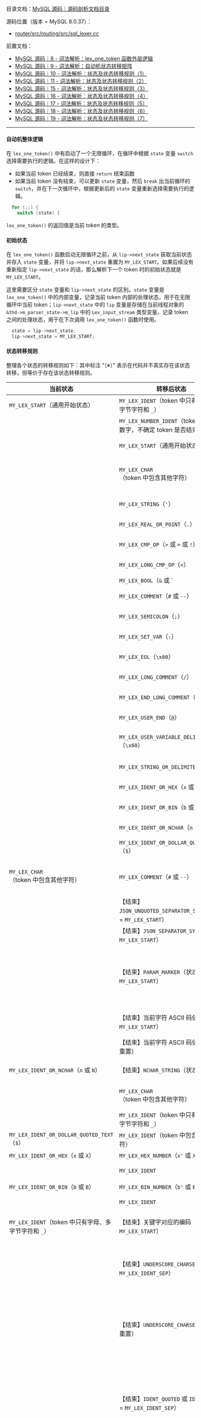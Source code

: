 目录文档：[MySQL 源码｜源码剖析文档目录](https://zhuanlan.zhihu.com/p/714761054)

源码位置（版本 = MySQL 8.0.37）：

- [router/src/routing/src/sql_lexer.cc](https://github.com/mysql/mysql-server/blob/trunk/router/src/routing/src/sql_lexer.cc)

前置文档：

- [MySQL 源码｜8 - 词法解析：lex_one_token 函数外层逻辑](https://zhuanlan.zhihu.com/p/714756661)
- [MySQL 源码｜9 - 词法解析：自动机状态转移矩阵](https://zhuanlan.zhihu.com/p/714757250)
- [MySQL 源码｜10 - 词法解析：状态及状态转移规则（1）](https://zhuanlan.zhihu.com/p/714757384)
- [MySQL 源码｜11 - 词法解析：状态及状态转移规则（2）](https://zhuanlan.zhihu.com/p/714758126)
- [MySQL 源码｜15 - 词法解析：状态及状态转移规则（3）](https://zhuanlan.zhihu.com/p/714759195)
- [MySQL 源码｜16 - 词法解析：状态及状态转移规则（4）](https://zhuanlan.zhihu.com/p/714759527)
- [MySQL 源码｜17 - 词法解析：状态及状态转移规则（5）](https://zhuanlan.zhihu.com/p/714759836)
- [MySQL 源码｜18 - 词法解析：状态及状态转移规则（6）](https://zhuanlan.zhihu.com/p/714759996)
- [MySQL 源码｜19 - 词法解析：状态及状态转移规则（7）](https://zhuanlan.zhihu.com/p/714760147)

---

#### 自动机整体逻辑

在 `lex_one_token()` 中有启动了一个无限循环，在循环中根据 `state` 变量 `switch` 选择需要执行的逻辑。在这样的设计下：

- 如果当前 token 已经结束，则直接 `return` 结束函数
- 如果当前 token 没有结束，可以更新 `state` 变量，然后 `break` 出当前循环的 `switch`，并在下一次循环中，根据更新后的 `state` 变量重新选择需要执行的逻辑。

```C++
  for (;;) {
    switch (state) {
```

`lex_one_token()` 的返回值是当前 token 的类型。

#### 初始状态

在 `lex_one_token()` 函数启动无限循环之前，从 `lip->next_state` 获取当前状态并存入 `state` 变量，并将 `lip->next_state` 重置为 `MY_LEX_START`。如果后续没有重新指定 `lip->next_state` 的话，那么解析下一个 token 时的初始状态就是 `MY_LEX_START`。

这里需要区分 `state` 变量和 `lip->next_state` 的区别。`state` 变量是 `lex_one_token()` 中的内部变量，记录当前 token 内部的处理状态，用于在无限循环中当前 token；`lip->next_state` 中的 `lip` 变量是存储在当前线程对象的 `&thd->m_parser_state->m_lip` 中的 `Lex_input_stream` 类型变量，记录 token 之间的处理状态，用于在下次调用 `lex_one_token()` 函数时使用。

```C++
  state = lip->next_state;
  lip->next_state = MY_LEX_START;
```

#### 状态转移规则

整理各个状态的转移规则如下：其中标注 “（※）” 表示在代码并不真实存在该状态转移，但等价于存在该状态转移规则。

| 当前状态                                                     | 转移后状态                                                   | 指针状态                                                     | 转移条件                                                     |
| ------------------------------------------------------------ | ------------------------------------------------------------ | ------------------------------------------------------------ | ------------------------------------------------------------ |
| `MY_LEX_START`（通用开始状态）                               | `MY_LEX_IDENT`（token 中只有字母、多字节字符和 `_`）         | 向后移动 1 个字节                                            | 当前字符为字母、多字节字符或 `_`                             |
|                                                              | `MY_LEX_NUMBER_IDENT`（token 中只有数字，不确定 token 是否结束） | 向后移动 1 个字节                                            | 当前字符为数字                                               |
|                                                              | `MY_LEX_START`（通用开始状态）                               | 向后移动 1 个字节                                            | 当前字符为空格或换行符（※）                                  |
|                                                              | `MY_LEX_CHAR`（token 中包含其他字符）                        | 向后移动 1 个字节                                            | 当前字符为字母、数字、`_`、空格和其他特殊处理字符以外的其他字符 |
|                                                              | `MY_LEX_STRING`（`'`）                                       | 向后移动 1 个字节                                            | 当前字符为 `'`                                               |
|                                                              | `MY_LEX_REAL_OR_POINT`（`.`）                                | 向后移动 1 个字节                                            | 当前字符为 `.`                                               |
|                                                              | `MY_LEX_CMP_OP`（`>` 或 `=` 或 `!`）                         | 向后移动 1 个字节                                            | 当前字符为 `>` 或 `=` 或 `!`                                 |
|                                                              | `MY_LEX_LONG_CMP_OP`（`<`）                                  | 向后移动 1 个字节                                            | 当前字符为 `<`                                               |
|                                                              | `MY_LEX_BOOL`（`&` 或 `|`）                                  | 向后移动 1 个字节                                            | 当前字符为 `&` 或 `|`                                        |
|                                                              | `MY_LEX_COMMENT`（`#` 或 `--`）                              | 向后移动 1 个字节                                            | 当前字符为 `#`                                               |
|                                                              | `MY_LEX_SEMICOLON`（`;`）                                    | 向后移动 1 个字节                                            | 当前字符为 `;`                                               |
|                                                              | `MY_LEX_SET_VAR`（`:`）                                      | 向后移动 1 个字节                                            | 当前字符为 `:`                                               |
|                                                              | `MY_LEX_EOL`（`\x00`）                                       | 向后移动 1 个字节                                            | 当前字符为 `\x00`（空字符）                                  |
|                                                              | `MY_LEX_LONG_COMMENT`（`/`）                                 | 向后移动 1 个字节                                            | 当前字符为 `/`                                               |
|                                                              | `MY_LEX_END_LONG_COMMENT`（`*`）                             | 向后移动 1 个字节                                            | 当前字符为 `*`                                               |
|                                                              | `MY_LEX_USER_END`（`@`）                                     | 向后移动 1 个字节                                            | 当前字符为 `@`                                               |
|                                                              | `MY_LEX_USER_VARIABLE_DELIMITER`（`\x60`）                   | 向后移动 1 个字节                                            | 当前字符为 `\x60`（标识符引号、开单引号）                    |
|                                                              | `MY_LEX_STRING_OR_DELIMITER`（`"`）                          | 向后移动 1 个字节                                            | 当前字符为 `"`                                               |
|                                                              | `MY_LEX_IDENT_OR_HEX`（`x` 或 `X`）                          | 向后移动 1 个字节                                            | 当前字符为 `x` 或 `X`                                        |
|                                                              | `MY_LEX_IDENT_OR_BIN`（`b` 或 `B`）                          | 向后移动 1 个字节                                            | 当前字符为 `b` 或 `B`                                        |
|                                                              | `MY_LEX_IDENT_OR_NCHAR`（`n` 或 `N`）                        | 向后移动 1 个字节                                            | 当前字符为 `n` 或 `N`                                        |
|                                                              | `MY_LEX_IDENT_OR_DOLLAR_QUOTED_TEXT`（`$`）                  | 向后移动 1 个字节                                            | 当前字符为 `$`                                               |
| `MY_LEX_CHAR`（token 中包含其他字符）                        | `MY_LEX_COMMENT`（`#` 或 `--`）                              | 不移动指针（即当前字符为第 1 个 `-`）                        | 当前字符为 `--`，且下一个字符是控制字符或空字符              |
|                                                              | 【结束】`JSON_UNQUOTED_SEPARATOR_SYM`（状态 = `MY_LEX_START`） | 向后移动 2 个字节                                            | 当前字符为 `->>`                                             |
|                                                              | 【结束】`JSON_SEPARATOR_SYM`（状态 = `MY_LEX_START`）        | 向后移动 1 个字节                                            | 当前字符为 `->`，且下一个字符不是 `>`                        |
|                                                              | 【结束】`PARAM_MARKER`（状态 = `MY_LEX_START`）              | 不移动指针                                                   | 当前字符为 `?`，且开启了 `stmt_prepare_mode` 模式，且下一个字符不是有效字符，即当前 token为占位符 |
|                                                              | 【结束】当前字符 ASCII 码值（状态 = `MY_LEX_START`）         | 不移动指针                                                   | 当前字符为 `-`、`)` 之外的字符，且当前 token 不是占位符      |
|                                                              | 【结束】当前字符 ASCII 码值（状态不重置）                    | 不移动指针                                                   | 当前字符为 `)`                                               |
| `MY_LEX_IDENT_OR_NCHAR`（`n` 或 `N`）                        | 【结束】`NCHAR_STRING`（状态不重置）                         | 向后移动指针到匹配的 `'`                                     | 当前字符为 `'`，且能够找到匹配的 `'`                         |
|                                                              | `MY_LEX_CHAR`（token 中包含其他字符）                        | 向后移动 1 个字节跳过 `'`                                    | 当前字符为 `'`，但找不到匹配的 `'`                           |
|                                                              | `MY_LEX_IDENT`（token 中只有字母、多字节字符和 `_`）         | 不移动指针                                                   | 当前字符不是 `'`                                             |
| `MY_LEX_IDENT_OR_DOLLAR_QUOTED_TEXT`（`$`）                  | `MY_LEX_IDENT`（token 中包含其他字符）                       | 不移动指针                                                   | -                                                            |
| `MY_LEX_IDENT_OR_HEX`（`x` 或 `X`）                          | `MY_LEX_HEX_NUMBER`（`x'` 或 `X'`）                          | 不移动指针                                                   | 当前字符为 `'`                                               |
|                                                              | `MY_LEX_IDENT`                                               | 不移动指针                                                   | 当前字符不为 `'`（※）                                        |
| `MY_LEX_IDENT_OR_BIN`（`b` 或 `B`）                          | `MY_LEX_BIN_NUMBER`（`b'` 或 `B'`）                          | 不移动指针                                                   | 当前字符为 `'`                                               |
|                                                              | `MY_LEX_IDENT`                                               | 不移动指针                                                   | 当前字符不为 `'`（※）                                        |
| `MY_LEX_IDENT`（token 中只有字母、多字节字符和 `_`）         | 【结束】关键字对应的编码（状态 = `MY_LEX_START`）            | 移动指针直到结束当前 token                                   | 当前 token 为函数或关键字                                    |
|                                                              | 【结束】`UNDERSCORE_CHARSET`（状态 = `MY_LEX_IDENT_SEP`）    | 移动指针直到结束当前 token                                   | 当前 token 以 `_` 开头且字符集满足条件；当前 token 之后为 `.`，且 `.` 的下一个字符是下一个 token 的一部分 |
|                                                              | 【结束】`UNDERSCORE_CHARSET`（状态不重置）                   | 移动指针直到结束当前 token                                   | 当前 token 以 `_` 开头且字符集满足条件；当前 token 之后不为 `.`，或 `.` 的下一个字符不是下一个 token 的一部分 |
|                                                              | 【结束】`IDENT_QUOTED` 或 `IDENT`（状态 = `MY_LEX_IDENT_SEP`） | 移动指针直到结束当前 token                                   | 当前 token 不以 `_` 开头或字符集不满足条件，且当前 token 不是函数或关键字；当前 token 之后为 `.`，且 `.` 的下一个字符是下一个 token 的一部分 |
|                                                              | 【结束】`IDENT_QUOTED` 或 `IDENT`（状态不重置）              | 移动指针直到结束当前 token                                   | 当前 token 不以 `_` 开头或字符集不满足条件，且当前 token 不是函数或关键字；当前 token 之后不为 `.`，或 `.` 的下一个字符不是下一个 token 的一部分 |
| `MY_LEX_IDENT_SEP`（上一个 token 之后是 `.` 且 `.` 的下一个字符为下一个 token） | 【结束】`.` 的 ASCII 码值 46（状态 = `MY_LEX_IDENT_START`）  | 指针向后移动 1 个字节                                        | `.` 之后中的字符为 token 的一部分                            |
|                                                              | 【结束】`.` 的 ASCII 码值 46（状态 = `MY_LEX_START`）        | 指针向后移动 1 个字节                                        | `.` 之后中的字符不是 token 的一部分                          |
| `MY_LEX_NUMBER_IDENT`（token 中只有数字，不确定 token 是否结束） | 【结束】`HEX_NUM`（状态不重置）                              | 移动指针直到结束十六进制数                                   | `0x` 开头的十六进制数                                        |
|                                                              | 【结束】`BIN_NUM`（状态不重置）                              | 移动指针直到结束二进制数                                     | `0b` 开头的二进制数                                          |
|                                                              | `MY_LEX_IDENT_START`（以数字开头但包含其他字符）             | 不移动指针）                                                 | `0x` 或 `0b` 开头但不是十六进制数或二进制数                  |
|                                                              | `MY_LEX_INT_OR_REAL`（token 中只有数字，且 token 已结束）    | 移动指针直到结束数字                                         | 数字之后不是 SQL 字符                                        |
|                                                              | 【结束】`FLOAT_NUM`（状态不重置）                            | 移动指针直到结束浮点数                                       | 满足类似 `1e+10` 或 `1e-10` 形式的浮点数                     |
|                                                              | `MY_LEX_IDENT_START`（以数字开头但包含其他字符）             | 移动指针直到结束数字                                         | 以数字开头但包含其他字符，且不是十六进制数、二进制数或浮点数（※） |
| `MY_LEX_IDENT_START`（以数字开头但包含其他字符）             | 【结束】`IDENT_QUOTED` 或 `IDENT`（状态 = `MY_LEX_IDENT_SEP`） | 移动指针直到结束当前 token                                   | 当前 token 之后为 `.`，且 `.` 的下一个字符是下一个 token 的一部分 |
|                                                              | 【结束】`IDENT_QUOTED` 或 `IDENT`（状态不重置）              | 移动指针直到结束当前 token                                   | 当前 token 之后不为 `.`，或 `.` 的下一个字符不是下一个 token 的一部分 |
| `MY_LEX_USER_VARIABLE_DELIMITER`（`\x60`）                   | 【结束】`ABORT_SYM`（状态不重置）                            | 移动指针直到 `\x00`（结束符）                                | 找不到配对的引号                                             |
|                                                              | 【结束】`IDENT_QUOTED`（状态 = `MY_LEX_START`）              | 移动指针到越过配对的引号                                     | 能够找到配对的引号                                           |
| `MY_LEX_INT_OR_REAL`（token 中只有数字，且 token 已结束）    | 【结束】`NUM` 或 `LONG_NUM` 或 `DECIMAL_NUM` 或 `ULONGLONG_NUM`（状态不重置） | 不移动指针                                                   | 当前字符不是 `.`                                             |
|                                                              | `MY_LEX_REAL`（数字 + `.` 或 `.`）                           | 不移动指针                                                   | 当前字符是 `.`（※）                                          |
| `MY_LEX_REAL`（数字 + `.` 或 `.`）                           | `MY_LEX_CHAR`（token 中包含其他字符）                        | 移动指针直到结束数字                                         | 如果数字后为 `e` 或 `E`，且 `e` 或 `E` 后不是数字            |
|                                                              | 【结束】`FLOAT_NUM`（状态不重置）                            | 移动指针直到 `e` 之后的数字结束                              | 如果数字后为 `e` 或 `E`，且 `e` 或 `E` 后是数字              |
|                                                              | 【结束】`DECIMAL_NUM`（状态不重置）                          | 移动指针直到结束数字                                         | 数字后不是 `e` 或 `E`                                        |
| `MY_LEX_HEX_NUMBER`（`x'` 或 `X'`）                          | 【结束】`ABORT_SYM`（状态不重置）                            | 移动指针直到十六进制数结束                                   | 遍历所有十六进制数后，找不到配对的单引号或十六进制数为奇数个 |
|                                                              | 【结束】`HEX_NUM`（状态不重置）                              | 移动指针直到十六进制数结束                                   | 遍历所有十六进制数后，能够找到配对的单引号且十六进制数为偶数个 |
| `MY_LEX_BIN_NUMBER`（`b'` 或 `B'`）                          | 【结束】`ABORT_SYM`（状态不重置）                            | 移动指针直到二进制数结束                                     | 遍历所有二进制数后，找不到配对的单引号                       |
|                                                              | 【结束】`BIN_NUM`（状态不重置）                              | 移动指针直到二进制数结束                                     | 遍历所有二进制数后，找得到配对的单引号                       |
| `MY_LEX_CMP_OP`（`>` 或 `=` 或 `!`）                         | 【结束】token 关键字的编码（状态 = `MY_LEX_START`）          | 如果当前字符是运算符则移动指针                               | 当前 token 是关键字                                          |
|                                                              | `MY_LEX_CHAR`（token 中包含其他字符）                        | 如果当前字符是运算符则移动指针                               | 当前 token 不是关键字                                        |
| ``MY_LEX_LONG_CMP_OP`（`<`）                                 | 【结束】当前 token 关键字的编码（状态 = `MY_LEX_START`）     | 如果当前字符和下一个字符为运算符，则将指针移动 1 个或 2 个字符 | 当前 token 是关键字                                          |
|                                                              | `MY_LEX_CHAR`（token 中包含其他字符）                        | 如果当前字符和下一个字符为运算符，则将指针移动 1 个或 2 个字符 | 当前 token 不是关键字                                        |
| `MY_LEX_BOOL`（`&` 或 `|`）                                  | `MY_LEX_CHAR`（token 中包含其他字符）                        | 不移动指针                                                   | 如果 `&` 和 `|` 不是 token 的第一个字符                      |
|                                                              | 【结束】当前 token 关键字的编码（状态 = `MY_LEX_START`）     | 指针向后移动 1 个字符                                        | `&` 和 `|` 不是 token 的第一个字符                           |
| `MY_LEX_STRING_OR_DELIMITER`（`"`）                          | `MY_LEX_USER_VARIABLE_DELIMITER`（`\x60`）                   | 不移动指针                                                   | 当前线程 sql_mode 开启 `MODE_ANSI_QUOTES`                    |
|                                                              | `MY_LEX_STRING`（`'`）                                       | 不移动指针                                                   | 当前线程 sql_mode 未开启 `MODE_ANSI_QUOTES`（※）             |
| `MY_LEX_STRING`（`'`）                                       | 【结束】`TEXT_STRING`（状态不重置）                          | 移动指针到越过配对的引号                                     | 能够找到配对的引号                                           |
|                                                              | `MY_LEX_CHAR`（token 中包含其他字符）                        | 不移动指针                                                   | 找不到配对的引号                                             |
| `MY_LEX_COMMENT`（`#` 或 `--`）                              | `MY_LEX_START`（通用开始状态）                               | 向后移动指针直到 `\n` 或 `\x00`                              | -                                                            |
| `MY_LEX_LONG_COMMENT`（`/`）                                 | `MY_LEX_CHAR`（token 中包含其他字符）                        | 不移动指针                                                   | 当前字符不是 `*`                                             |
|                                                              | `MY_LEX_START`（通用开始状态）                               | 向后移动指针越过 `*/`                                        | 当前字符是 `*`，且能够找到配对的 `*/`                        |
|                                                              | 【结束】`ABORT_SYM`（状态不重置）                            | -                                                            | 当前字符是 `*`，但找不到配对的 `*/`                          |
| `MY_LEX_END_LONG_COMMENT`（`*`）                             | `MY_LEX_START`（通用开始状态）                               | 向后移动指针越过 `*/`                                        | 当前在注释中且下一个字符是 `/`                               |
|                                                              | `MY_LEX_CHAR`（token 中包含其他字符）                        | 不移动指针                                                   | 当前不在注释中或下一个字符不是 `/`                           |
| `MY_LEX_SET_VAR`（`:`）                                      | 【结束】`SET_VAR`（状态不重置）                              | 指针向后移动 1 个字符                                        | 当前字符是 `=`                                               |
|                                                              | `MY_LEX_CHAR`（token 中包含其他字符）                        | 不移动指针                                                   | 当前字符不是 `=`                                             |
| `MY_LEX_SEMICOLON`（`;`）                                    | `MY_LEX_CHAR`（token 中包含其他字符）                        | 不移动指针                                                   | -                                                            |
| `MY_LEX_EOL`（`\x00`）                                       | 【结束】`END_OF_INPUT`（状态 = `MY_LEX_END`）                | 不移动指针                                                   | 原始数据流已遍历结束，且不在注释中                           |
|                                                              | 【结束】`ABORT_SYM`                                          | 不移动指针                                                   | 原始数据流已遍历结束，且在注释中                             |
|                                                              | `MY_LEX_CHAR`（token 中包含其他字符）                        | 不移动指针                                                   | 原始数据流没有遍历结束                                       |
| `MY_LEX_END`（当前语句已经结束）                             | 【结束】0（状态 = `MY_LEX_END`）                             | 不移动指针                                                   | -                                                            |
| `MY_LEX_REAL_OR_POINT`（`.`）                                | `MY_LEX_REAL`（数字 + `.` 或 `.`）                           | 不移动指针                                                   | 当前字符为数字                                               |
|                                                              | `MY_LEX_IDENT_SEP`（上一个 token 之后是 `.` 且 `.` 的下一个字符为下一个 token） | 指针向前移动 1 个字符                                        | 当前字符不是数字                                             |
| `MY_LEX_USER_END`（`@`）                                     | 【结束】`@` 的 ASCII 码值 64（状态不重置）                   | 不移动指针                                                   | 当前字符是单引号、标识符引号或双引号                         |
|                                                              | 【结束】`@` 的 ASCII 码值 64（状态 = `MY_LEX_SYSTEM_VAR`）   | 不移动指针                                                   | 当前字符是 `@`                                               |
|                                                              | 【结束】`@` 的 ASCII 码值 64（状态 = `MY_LEX_HOSTNAME`）     | 不移动指针                                                   | 当前字符不是单引号、标识符引号、双引号或 `@`                 |
| `MY_LEX_HOSTNAME`（上一个 token 是 `@`）                     | 【结束】`LEX_HOSTNAME`（状态不重置）                         | 将指针移动到结束当前 token                                   | -                                                            |
| `MY_LEX_SYSTEM_VAR`（上一个 token 是 `@`，且当前 token 是 `@`） | 【结束】`@` 的 ASCII 码值 64（状态 = `MY_LEX_START`）        | 将指针向后移动 1 个字符越过 `@`                              | 当前字符为 `\x60`（标识符引号）                              |
|                                                              | 【结束】`@` 的 ASCII 码值 64（状态 = `MY_LEX_IDENT_OR_KEYWORD`） | 将指针向后移动 1 个字符越过 `@`                              | 当前字符不是 `\x60`（标识符引号）                            |
| `MY_LEX_IDENT_OR_KEYWORD`（之前的 token 是 `@@`，且当前 token 是不是 `\x60`） | 【结束】当前关键字的码值（状态 = `MY_LEX_IDENT_SEP`）        | 将指针移动到结束当前 token                                   | 当前 token 之后的字符为 `.`，且 token 中为关键字             |
|                                                              | 【结束】`IDENT_QUOTED` 或 `IDENT`（状态 = `MY_LEX_IDENT_SEP`） | 将指针移动到结束当前 token                                   | 当前 token 之后的字符为 `.`，且 token 中不为关键字           |
|                                                              | 【结束】当前关键字的码值（状态不重置）                       | 将指针移动到结束当前 token                                   | 当前 token 之后的字符不为 `.`，且 token 中为关键字           |
|                                                              | 【结束】`IDENT_QUOTED` 或 `IDENT`（状态不重置）              | 将指针移动到结束当前 token                                   | 当前 token 之后的字符不为 `.`，且 token 中不为关键字         |
